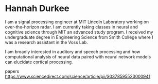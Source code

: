 
# Hannah Durkee
I am a signal processing engineer at MIT Lincoln Laboratory working on over-the-horizon radar. I am currently taking classes in neural and cognitive science through MIT an advanced study program. I received my undergraduate degree in Engineering Science from Smith College where I was a research assistant in the Voss Lab. 

I am broadly interested in auditory and speech processing and how computational analysis of neural data paired with neural network models can elucidate cortical processing.

papers
https://www.sciencedirect.com/science/article/pii/S0378595523000941 
